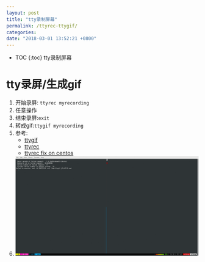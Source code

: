 ```yaml
---
layout: post
title: "tty录制屏幕"
permalink: /ttyrec-ttygif/
categories: 
date: "2018-03-01 13:52:21 +0800"
---
```


* TOC
{:toc}
tty录制屏幕

# tty录屏/生成gif

1. 开始录屏: ```ttyrec myrecording```
2. 任意操作
3. 结束录屏:```exit```
4. 转成gif:```ttygif myrecording```
5. 参考:
    * [ttygif](https://github.com/icholy/ttygif)
    * [ttyrec](http://0xcc.net/ttyrec/)
    * [ttyrec fix on centos](https://github.com/mjording/ttyrec/issues/3)
6. ![Demo](/images/tty.gif)
